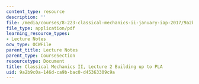 ```yaml
---
content_type: resource
description: ''
file: /media/courses/8-223-classical-mechanics-ii-january-iap-2017/9a2b9c0a146dca9bbac0d45363309c9a_MIT8_223IAP17_Lec2.pdf
file_type: application/pdf
learning_resource_types:
- Lecture Notes
ocw_type: OCWFile
parent_title: Lecture Notes
parent_type: CourseSection
resourcetype: Document
title: Classical Mechanics II, Lecture 2 Building up to PLA
uid: 9a2b9c0a-146d-ca9b-bac0-d45363309c9a
---
```

